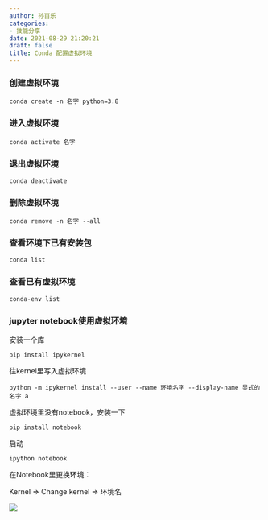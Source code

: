 ```yaml
---
author: 孙百乐
categories:
- 技能分享
date: 2021-08-29 21:20:21
draft: false
title: Conda 配置虚拟环境
---
```


### 创建虚拟环境

```
conda create -n 名字 python=3.8
```

### 进入虚拟环境

```
conda activate 名字
```

### 退出虚拟环境

```
conda deactivate
```

### 删除虚拟环境

```
conda remove -n 名字 --all
```

### 查看环境下已有安装包

```
conda list
```

### 查看已有虚拟环境

```
conda-env list
```

### jupyter notebook使用虚拟环境

安装一个库

```
pip install ipykernel
```

往kernel里写入虚拟环境

```
python -m ipykernel install --user --name 环境名字 --display-name 显式的名字 a
```

虚拟环境里没有notebook，安装一下

```
pip install notebook
```

启动

```
ipython notebook
```

在Notebook里更换环境：

Kernel => Change kernel => 环境名

![](https://cdn.jsdelivr.net/gh/leyouBaloy/mypic/wp-content/uploads/2021/08/image-20210813181313433-1024x634.png)